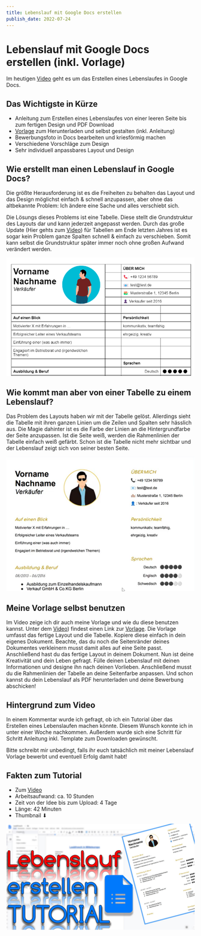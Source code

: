 ```yaml
---
title: Lebenslauf mit Google Docs erstellen
publish_date: 2022-07-24
---
```


# Lebenslauf mit Google Docs erstellen (inkl. Vorlage)

Im heutigen [Video](https://www.youtube.com/watch?v=_2M7qo1hWug) geht es um das Erstellen eines Lebenslaufes in Google Docs. 

## Das Wichtigste in Kürze

* Anleitung zum Erstellen eines Lebenslaufes von einer leeren Seite bis zum fertigen Design und PDF Download
* [Vorlage](https://bit.ly/3OUJQ83) zum Herunterladen und selbst gestalten (inkl. Anleitung)
* Bewerbungsfoto in Docs bearbeiten und kriesförmig machen
* Verschiedene Vorschläge zum Design
* Sehr individuell anpassbares Layout und Design

## Wie erstellt man einen Lebenslauf in Google Docs?

Die größte Herausforderung ist es die Freiheiten zu behalten das Layout und das Design möglichst einfach & schnell anzupassen, aber ohne das altbekannte Problem: Ich ändere eine Sache und alles verschiebt sich.

Die Lösungs dieses Problems ist eine Tabelle. Diese stellt die Grundstruktur des Layouts dar und kann jederzeit angepasst werden. Durch das große Update (Hier gehts zum [Video](https://www.youtube.com/watch?v=Fm1NSxj8_Zk)) für Tabellen am Ende letzten Jahres ist es sogar kein Problem ganze Spalten schnell & einfach zu verschieben. Somit kann selbst die Grundstruktur später immer noch ohne großen Aufwand verändert werden.

![Tabelle als Layout für den Lebenslauf](../../images/375/img1.png "Tabelle als Layout für den Lebenslauf")

## Wie kommt man aber von einer Tabelle zu einem Lebenslauf?

Das Problem des Layouts haben wir mit der Tabelle gelöst. Allerdings sieht die Tabelle mit ihren ganzen Linien um die Zeilen und Spalten sehr hässlich aus. Die Magie dahinter ist es die Farbe der Linien an die Hintergrundfarbe der Seite anzupassen. Ist die Seite weiß, werden die Rahmenlinien der Tabelle einfach weiß gefärbt. Schon ist die Tabelle nicht mehr sichtbar und der Lebenslauf zeigt sich von seiner besten Seite.

![Tabelle als Layout für den Lebenslauf](../../images/375/img2.png "Tabelle als Layout für den Lebenslauf")

## Meine Vorlage selbst benutzen

Im Video zeige ich dir auch meine Vorlage und wie du diese benutzen kannst. Unter dem [Video](https://www.youtube.com/watch?v=Fm1NSxj8_Zk)) findest einen Link zur [Vorlage](https://bit.ly/3OUJQ83). Die Vorlage umfasst das fertige Layout und die Tabelle. Kopiere diese einfach in dein eigenes Dokument. Beachte, das du noch die Seitenränder deines Dokumentes verkleinern musst damit alles auf eine Seite passt. Anschließend hast du das fertige Layout in deinem Dokument. Nun ist deine Kreativität und dein Leben gefragt. Fülle deinen Lebenslauf mit deinen Informationen und designe ihn nach deinen Vorlieben. Anschließend musst du die Rahmenlinien der Tabelle an deine Seitenfarbe anpassen. Und schon kannst du dein Lebenslauf als PDF herunterladen und deine Bewerbung abschicken!

## Hintergrund zum Video

In einem Kommentar wurde ich gefragt, ob ich ein Tutorial über das Erstellen eines Lebenslaufen machen könnte. Diesem Wunsch konnte ich in unter einer Woche nachkommen. Außerdem wurde sich eine Schritt für Schritt Anleitung inkl. Template zum Downloaden gewünscht.

Bitte schreibt mir unbedingt, falls ihr euch tatsächlich mit meiner Lebenslauf Vorlage bewerbt und eventuell Erfolg damit habt!

## Fakten zum Tutorial

* Zum [Video](https://www.youtube.com/watch?v=_2M7qo1hWug)
* Arbeitsaufwand: ca. 10 Stunden
* Zeit von der Idee bis zum Upload: 4 Tage
* Länge: 42 Minuten
* Thumbnail &#11015;

![Suchen & Ersetzen Power Point Online (Video Thumbnail!)](../../thumbnails/Fertig375.jpg "Suchen & Ersetzen Power Point Online (Video Thumbnail!)")